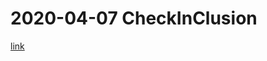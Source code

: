 # 2020-04-07 CheckInClusion

[link](https://leetcode-cn.com/explore/interview/card/bytedance/242/string/1016/)